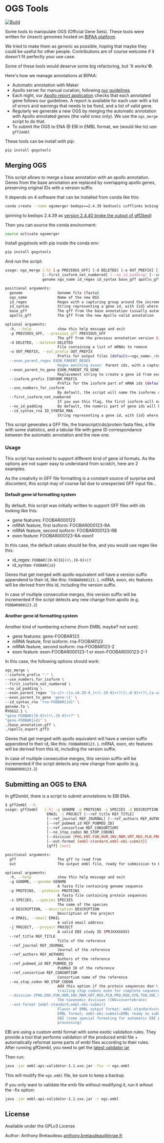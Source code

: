 # OGS Tools

[![Build](https://travis-ci.org/abretaud/ogs-tools.svg?branch=master)](https://travis-ci.org/abretaud/ogs-tools)

Some tools to manipulate OGS (Official Gene Sets).
These tools were written for (insect) genomes hosted on [BIPAA platform](https://bipaa.genouest.org).

We tried to make them as generic as possible, hoping that maybe they could be useful for other people. Contributions are of course welcome if it doesn't fit perfectly your use case.

Some of these tools would deserve some big refactoring, but 'It works'©.

Here's how we manage annotations at BIPAA:

- Automatic annotation with Maker
- Apollo server for manual curation, following [our guidelines](https://bipaa.genouest.org/is/how-to-annotate-a-genome/)
- Each night, our [Apollo report application](https://bipaa.genouest.org/is/how-to-annotate-a-genome/) checks that each annotated gene follows our guidelines. A report is available for each user with a list of errors and warnings that needs to be fixed, and a list of valid gene.
- Regularly we generate a new OGS by merging the automatic annotation with Apollo annotated genes (the valid ones only). We use the `ogs_merge` script to do that.
- To submit the OGS to ENA @ EBI in EMBL format, we (would like to) use `gff2embl`

These tools can be install with pip:

```bash
pip install gogstools
```

## Merging OGS

This script allows to merge a base annotation with an apollo annotation.
Genes from the base annotation are replaced by overlapping apollo genes, preserving original IDs with a version suffix.

It depends on 4 software that can be installed from conda like this:

```bash
conda create --name ogsmerger bedops==2.4.39 bedtools cufflinks bcbiogff
```

(pinning to bedops 2.4.39 as [version 2.4.40 broke the output of gff2bed](https://github.com/bedops/bedops/issues/244))

Then you can source the conda environment:

```bash
source activate ogsmerger
```

Install gogstools with pip inside the conda env:

```bash
pip install gogstools
```

And run the script:

```bash
usage: ogs_merge [-h] [-p PREVIOUS_GFF] [-d DELETED] [-o OUT_PREFIX] [--exon_parent_regex EXON_PARENT_REGEX] [--exon_parent_to_gene EXON_PARENT_TO_GENE] [--isoform_prefix ISOFORM_PREFIX] [--use_numbers_for_isoform]
                 [--first_isoform_not_numbered] [--no_id_padding] [--id_syntax_rna ID_SYNTAX_RNA]
                 genome ogs_name id_regex id_syntax base_gff apollo_gff

positional arguments:
  genome                Genome file (fasta)
  ogs_name              Name of the new OGS
  id_regex              Regex with a capturing group around the incremental part of gene ids, and a second one around the version suffix (e.g. 'GSSPF[GPT]([0-9]{8})[0-9]{3}(\.[0-9]+)?')
  id_syntax             String representing a gene id, with {id} where the incremental part of the id should be placed (e.g. 'GSSPFG{id}001')
  base_gff              The gff from the base annotation (usually automatic annotation)
  apollo_gff            The gff from the new Apollo valid annotation

optional arguments:
  -h, --help            show this help message and exit
  -p PREVIOUS_GFF, --previous_gff PREVIOUS_GFF
                        The gff from the previous annotation version (if different than <base_gff>)
  -d DELETED, --deleted DELETED
                        File containing a list of mRNAs to remove
  -o OUT_PREFIX, --out_prefix OUT_PREFIX
                        Prefix for output files (default=<ogs_name>_<today's date>)
  --exon_parent_regex EXON_PARENT_REGEX
                        Regex matching exons' Parent ids, with a capturing group around the gene id radical (default='([a-zA-Z0-9]+)([\.0-9]+)?([-_]R[A-Z]+)?(,[a-zA-Z0-9\.\-_]*)?' )
  --exon_parent_to_gene EXON_PARENT_TO_GENE
                        Replacement string to create a gene id from exon_parent_regex first captured group (aka gene id radical), where \1 is the captured group (default='\1' )
  --isoform_prefix ISOFORM_PREFIX
                        Prefix for the isoform part of mRNA ids (default='-R')
  --use_numbers_for_isoform
                        By default, the script will name the isoforms of a gene with letters. If you use this flag, it will be numbers instead.
  --first_isoform_not_numbered
                        If you use this flag, the first isoform will not be numbered (e.g. no -RA).
  --no_id_padding       By default, the numeric part of gene ids will be padded with zeros to a fixed lenght (automatically guessed). If you use this flag, padding is disabled.
  --id_syntax_rna ID_SYNTAX_RNA
                        String representing a gene id, with {id} where the incremental part of the id should be placed (e.g. 'GSSPFR{id}001'). Default is same as id_syntax
```

This script generates a GFF file, the transcript/cds/protein fasta files, a file with some statistics, and a tabular file with gene ID correspondance between the automatic annotation and the new one.

### Usage

This script has evolved to support different kind of gene id formats. As the options are not super easy to understand from scratch, here are 2 examples.

As the creativity in GFF file formatting is a constant source of surprise and discontent, this script may of course fail due to unexpected GFF input file...

#### Default gene id formatting system

By default, this script was initially written to support GFF files with ids looking like this:

- gene features: FOOBAR000123
- mRNA feature, first isoform: FOOBAR000123-RA
- mRNA feature, second isoform: FOOBAR000123-RB
- exon feature: FOOBAR000123-RA-exon1

In this case, the default values should be fine, and you would use regex like this:

- id_regex: `FOOBAR([0-9]{6})(\.[0-9]+)?`
- id_syntax: `FOOBAR{id}`

Genes that get merged with apollo equivalent will have a version suffix appendend to their id, like this: `FOOBAR000123.1`. mRNA, exon, etc features will be derived from this id, including the version suffix.

In case of multiple consecutive merges, this version suffix will be incremented if the script detects any new change from apollo (e.g. `FOOBAR000123.2`)

#### Another gene id formatting system

Another kind of numbering scheme (from EMBL maybe? not sure):

- gene features: gene-FOOBAR123
- mRNA feature, first isoform: rna-FOOBAR123
- mRNA feature, second isoform: rna-FOOBAR123-2
- exon feature: exon-FOOBAR000123-1 or exon-FOOBAR000123-2-1

In this case, the following options should work:

```bash
ogs_merge \
--isoform_prefix "-" \
--use_numbers_for_isoform \
--first_isoform_not_numbered \
--no_id_padding \
--exon_parent_regex '[a-z]+-([a-zA-Z0-9_]+)(-[0-9]+)?([\.0-9]+)?(,[a-zA-Z0-9\.\-_]*)?' \
--exon_parent_to_gene 'gene-\1' \
--id_syntax_rna "rna-FOOBAR{id}" \
genome.fa \
MYOGS2.1 \
"gene-FOOBAR([0-9]+)(\.[0-9]+)?" \
"gene-FOOBAR{id}" \
./base_annotation.gff \
./apollo_export.gff3
```

Genes that get merged with apollo equivalent will have a version suffix appendend to their id, like this: `FOOBAR000123.1`. mRNA, exon, etc features will be derived from this id, including the version suffix.

In case of multiple consecutive merges, this version suffix will be incremented if the script detects any new change from apollo (e.g. `FOOBAR000123.2`)

## Submitting an OGS to ENA

In gff2embl, there is a script to submit annotations to EBI ENA.

```bash
$ gff2embl --h
usage: gff2embl   [-h] -g GENOME -p PROTEINS -s SPECIES -d DESCRIPTION -e
                   EMAIL -j PROJECT [--ref_title REF_TITLE]
                   [--ref_journal REF_JOURNAL] [--ref_authors REF_AUTHORS]
                   [--ref_pubmed_id REF_PUBMED_ID]
                   [--ref_consortium REF_CONSORTIUM]
                   [--no_stop_codon NO_STOP_CODON]
                   [--division {PHG,ENV,FUN,HUM,INV,MAM,VRT,MUS,PLN,PRO,ROD,SYN,TGN,UNC,VRL}]
                   [--out-format {embl-standard,embl-ebi-submit}]
                   [gff] [out]

positional arguments:
  gff                   The gff to read from
  out                   The output embl file, ready for submission to EBI ENA

optional arguments:
  -h, --help            show this help message and exit
  -g GENOME, --genome GENOME
                        A fasta file containing genome sequence
  -p PROTEINS, --proteins PROTEINS
                        A fasta file containing protein sequences
  -s SPECIES, --species SPECIES
                        The name of the species
  -d DESCRIPTION, --description DESCRIPTION
                        Description of the project
  -e EMAIL, --email EMAIL
                        A valid email address
  -j PROJECT, --project PROJECT
                        A valid EBI study ID (PRJXXXXXXX)
  --ref_title REF_TITLE
                        Title of the reference
  --ref_journal REF_JOURNAL
                        Journal of the reference
  --ref_authors REF_AUTHORS
                        Authors of the reference
  --ref_pubmed_id REF_PUBMED_ID
                        PubMed ID of the reference
  --ref_consortium REF_CONSORTIUM
                        Consortium name of the reference
  --no_stop_codon NO_STOP_CODON
                        Add this option if the protein sequences don't contain
                        trailing stop codons even for complete sequences
  --division {PHG,ENV,FUN,HUM,INV,MAM,VRT,MUS,PLN,PRO,ROD,SYN,TGN,UNC,VRL}
                        The taxonomic division (INV=invertebrate)
  --out-format {embl-standard,embl-ebi-submit}
                        Flavor of EMBL output format: embl-standard=standard
                        EMBL format; embl-ebi-submit=EMBL ready to submit to
                        EBI (some special formating for automatic EBI post-
                        processing)
```

EBI are using a custom embl format with some exotic validation rules.
They provide a tool that performs validation of the produced embl file + automatically reformat some parts of embl files according to their rules.
After running gff2embl, you need to get the [latest validator jar](https://mvnrepository.com/artifact/uk.ac.ebi.ena.sequence/embl-api-validator)

Then run:

```bash
java -jar embl-api-validator-1.1.xxx.jar -fix -r ogs.embl
```

This will modify the `ogs.embl` file, be sure to keep a backup.

If you only want to validate the emb file without modifying it, run it wihout the -fix option:

```bash
java -jar embl-api-validator-1.1.xxx.jar -r ogs.embl
```

## License

Available under the GPLv3 License

Author: Anthony Bretaudeau <anthony.bretaudeau@inrae.fr>
